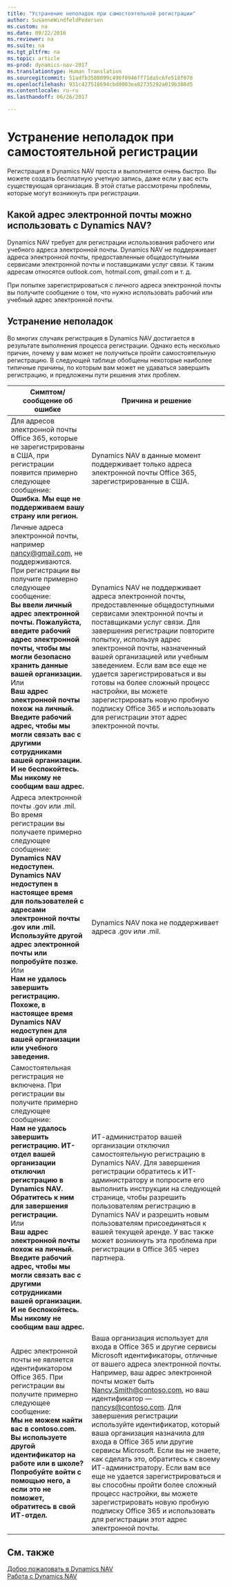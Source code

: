 ```yaml
---
title: "Устранение неполадок при самостоятельной регистрации"
author: SusanneWindfeldPedersen
ms.custom: na
ms.date: 09/22/2016
ms.reviewer: na
ms.suite: na
ms.tgt_pltfrm: na
ms.topic: article
ms-prod: dynamics-nav-2017
ms.translationtype: Human Translation
ms.sourcegitcommit: 51adfb3588099c496f0946ff71da5c6fe518f070
ms.openlocfilehash: 931c427518694cbd0003ea82735292a019b388d5
ms.contentlocale: ru-ru
ms.lasthandoff: 06/26/2017

---
```


# <a name="troubleshooting-self-service-sign-up"></a>Устранение неполадок при самостоятельной регистрации
Регистрация в Dynamics NAV проста и выполняется очень быстро. Вы можете создать бесплатную учетную запись, даже если у вас есть существующая организация. В этой статье рассмотрены проблемы, которые могут возникнуть при регистрации.

## <a name="what-email-address-can-i-use-with-dynamics-nav"></a>Какой адрес электронной почты можно использовать с Dynamics NAV?
Dynamics NAV требует для регистрации использования рабочего или учебного адреса электронной почты. Dynamics NAV не поддерживает адреса электронной почты, предоставленные общедоступными сервисами электронной почты и поставщиками услуг связи. К таким адресам относятся outlook.com, hotmail.com, gmail.com и т. д.

При попытке зарегистрироваться с личного адреса электронной почты вы получите сообщение о том, что нужно использовать рабочий или учебный адрес электронной почты.

## <a name="troubleshooting"></a>Устранение неполадок
Во многих случаях регистрация в Dynamics NAV достигается в результате выполнения процесса регистрации. Однако есть несколько причин, почему у вам может не получиться пройти самостоятельную регистрацию. В следующей таблице обобщены некоторые наиболее типичные причины, по которым вам может не удаваться завершить регистрацию, и предложены пути решения этих проблем.

|Симптом/сообщение об ошибке                                                                             |Причина и решение|
|--------------------------------------------------------------------------------------------------|--------------------|
|Для адресов электронной почты Office 365, которые не зарегистрированы в США, при регистрации появится примерно следующее сообщение: <br>**Ошибка. Мы еще не поддерживаем вашу страну или регион.**<br> |Dynamics NAV в данные момент поддерживает только адреса электронной почты Office 365, зарегистрированные в США.|
|Личные адреса электронной почты, например nancy@gmail.com, не поддерживаются. При регистрации вы получите примерно следующее сообщение: <br>**Вы ввели личный адрес электронной почты. Пожалуйста, введите рабочий адрес электронной почты, чтобы мы могли безопасно хранить данные вашей организации.**<br> Или <br> **Ваш адрес электронной почты похож на личный. Введите рабочий адрес, чтобы мы могли связать вас с другими сотрудниками вашей организации. И не беспокойтесь. Мы никому не сообщим ваш адрес.** | Dynamics NAV не поддерживает адреса электронной почты, предоставленные общедоступными сервисами электронной почты и поставщиками услуг связи. Для завершения регистрации повторите попытку, используя адрес электронной почты, назначенный вашей организацией или учебным заведением. Если вам все еще не удается зарегистрироваться и вы готовы на более сложный процесс настройки, вы можете зарегистрировать новую пробную подписку Office 365 и использовать для регистрации этот адрес электронной почты.
|Адреса электронной почты .gov или .mil. Во время регистрации вы получаете примерно следующее сообщение: <br>**Dynamics NAV недоступен. Dynamics NAV недоступен в настоящее время для пользователей с адресами электронной почты .gov или .mil. Используйте другой адрес электронной почты или попробуйте позже.** <br>Или <br>**Нам не удалось завершить регистрацию. Похоже, в настоящее время Dynamics NAV недоступен для вашей организации или учебного заведения.**|Dynamics NAV пока не поддерживает адреса .gov или .mil.|
|Самостоятельная регистрация не включена. При регистрации вы получите примерно следующее сообщение: <br>**Нам не удалось завершить регистрацию. ИТ-отдел вашей организации отключил регистрацию в Dynamics NAV. Обратитесь к ним для завершения регистрации.** <br>Или <br> **Ваш адрес электронной почты похож на личный. Введите рабочий адрес, чтобы мы могли связать вас с другими сотрудниками вашей организации. И не беспокойтесь. Мы никому не сообщим ваш адрес.**|ИТ-администратор вашей организации отключил самостоятельную регистрацию в Dynamics NAV. Для завершения регистрации обратитесь к ИТ-администратору и попросите его выполнить инструкции на следующей странице, чтобы разрешить пользователям регистрацию в Dynamics NAV и разрешить новым пользователям присоединяться к вашей текущей аренде. У вас также может возникнуть эта проблема при регистрации в Office 365 через партнера.|
|Адрес электронной почты не является идентификатором Office 365. При регистрации вы получите примерно следующее сообщение: <br>**Мы не можем найти вас в contoso.com. Вы используете другой идентификатор на работе или в школе? Попробуйте войти с помощью него, а если это не поможет, обратитесь в свой ИТ-отдел.**|Ваша организация использует для входа в Office 365 и другие сервисы Microsoft идентификаторы, отличные от вашего адреса электронной почты. Например, ваш адрес электронной почты может быть Nancy.Smith@contoso.com, но ваш идентификатор — nancys@contoso.com. Для завершения регистрации используйте идентификатор, который ваша организация назначила для входа в Office 365 или другие сервисы Microsoft. Если вы не знаете, как сделать это, обратитесь к своему ИТ-администратору. Если вам все еще не удается зарегистрироваться и вы способны пройти более сложный процесс настройки, вы можете зарегистрировать новую пробную подписку Office 365 и использовать для регистрации этот адрес электронной почты.|


## <a name="see-also"></a>См. также
[Добро пожаловать в Dynamics NAV](across-get-started.md)  
[Работа с Dynamics NAV](ui-work-product.md)




